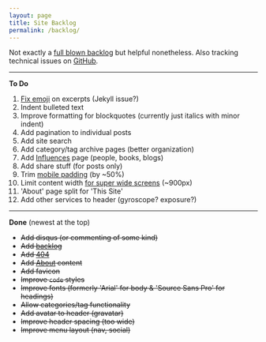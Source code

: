```yaml
---
layout: page
title: Site Backlog
permalink: /backlog/
---
```

Not exactly a [full blown backlog](https://www.atlassian.com/agile/backlogs/) but helpful nonetheless. Also tracking technical issues on [GitHub](https://github.com/emerywebster/emerywebster.github.io/issues).

---

**To Do**

1. [Fix emoji](https://cloudup.com/cXq_pgYPocx) on excerpts (Jekyll issue?)
2. Indent bulleted text
3. Improve formatting for blockquotes (currently just italics with minor indent)
4. Add pagination to individual posts
5. Add site search
6. Add category/tag archive pages (better organization)
7. Add [Influences](/influences) page (people, books, blogs)
8. Add share stuff (for posts only)
9. Trim [mobile padding](https://cloudup.com/cfBK6B3HpJn) (by ~50%)
10. Limit content width [for super wide screens](https://cloudup.com/cdxUYqQXM0W ) (~900px)
11. 'About' page split for 'This Site'
12. Add other services to header (gyroscope? exposure?)

---

**Done** (newest at the top)

- ~~Add disqus (or commenting of some kind)~~
- ~~Add [backlog](/backlog)~~
- ~~Add [404](/asdfghjkl)~~
- ~~Add [About](/about) content~~
- ~~Add favicon~~
- ~~Improve `code` styles~~
- ~~Improve fonts (formerly 'Arial' for body & 'Source Sans Pro' for headings)~~
- ~~Allow categories/tag functionality~~
- ~~Add avatar to header (gravatar)~~
- ~~Improve header spacing (too wide)~~
- ~~Improve menu layout (nav, social)~~




